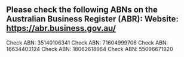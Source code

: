 Please check the following ABNs on the Australian Business Register (ABR):
Website: https://abr.business.gov.au/
------------------------------
Check ABN: 35140106341
Check ABN: 71604999706
Check ABN: 16634403124
Check ABN: 18062618964
Check ABN: 55096671920

